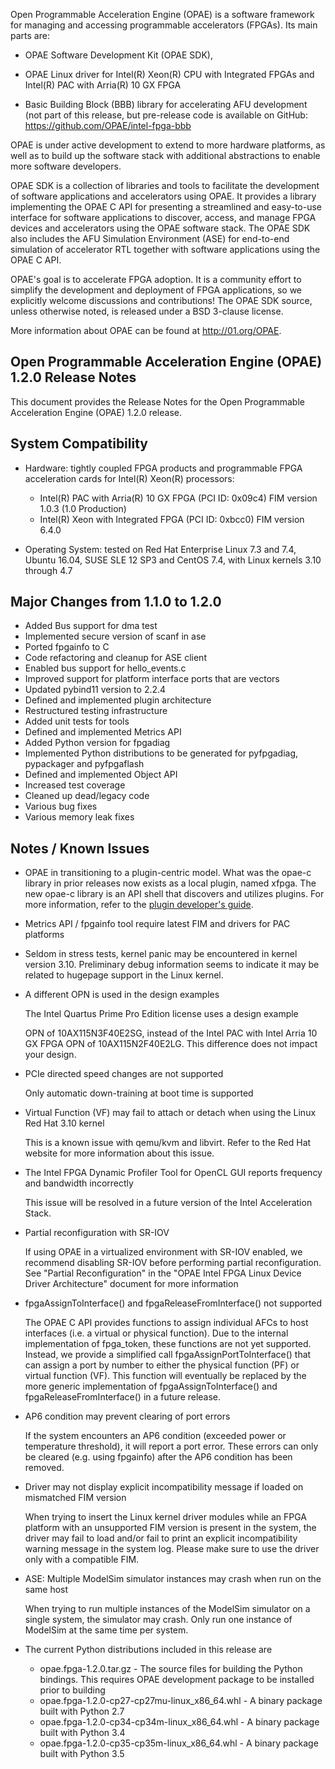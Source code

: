 Open Programmable Acceleration Engine (OPAE) is a software framework for managing and accessing programmable accelerators (FPGAs). Its main parts are:

-   OPAE Software Development Kit (OPAE SDK),

-   OPAE Linux driver for Intel(R) Xeon(R) CPU with Integrated FPGAs and Intel(R) PAC with Arria(R) 10 GX FPGA

-   Basic Building Block (BBB) library for accelerating AFU
    development (not part of this release, but pre-release code is
    available on GitHub: https://github.com/OPAE/intel-fpga-bbb

OPAE is under active development to extend to more hardware platforms, as well as to build up the software stack with additional abstractions to enable more software developers.

OPAE SDK is a collection of libraries and tools to facilitate the development of software applications and accelerators using OPAE. It provides a library implementing the OPAE C API for presenting a streamlined and easy-to-use interface for software applications to discover, access, and manage FPGA devices and accelerators using the OPAE software stack. The OPAE SDK also includes the AFU Simulation Environment (ASE) for end-to-end simulation of accelerator RTL together with software applications using the OPAE C API.

OPAE\'s goal is to accelerate FPGA adoption. It is a community effort to simplify the development and deployment of FPGA applications, so we explicitly welcome discussions and contributions! The OPAE SDK source, unless otherwise noted, is released under a BSD 3-clause license.

More information about OPAE can be found
at http://01.org/OPAE.

Open Programmable Acceleration Engine (OPAE) 1.2.0 Release Notes
-----------------------------------------------------------------

This document provides the Release Notes for the Open Programmable
Acceleration Engine (OPAE) 1.2.0 release.

System Compatibility
--------------------

-   Hardware: tightly coupled FPGA products and programmable FPGA
    acceleration cards for Intel(R) Xeon(R) processors:
    - Intel(R) PAC with Arria(R) 10 GX FPGA (PCI ID: 0x09c4) FIM version 1.0.3 (1.0 Production)
    - Intel(R) Xeon with Integrated FPGA (PCI ID: 0xbcc0) FIM version 6.4.0

-   Operating System: tested on Red Hat Enterprise Linux 7.3 and 7.4, Ubuntu 16.04, 
    SUSE SLE 12 SP3 and CentOS 7.4, with Linux kernels 3.10 through 4.7

Major Changes from 1.1.0 to 1.2.0
----------------------------------

- Added Bus support for dma test
- Implemented secure version of scanf in ase
- Ported fpgainfo to C
- Code refactoring and cleanup for ASE client
- Enabled bus support for hello_events.c
- Improved support for platform interface ports that are vectors
- Updated pybind11 version to 2.2.4
- Defined and implemented plugin architecture
- Restructured testing infrastructure
- Added unit tests for tools
- Defined and implemented Metrics API
- Added Python version for fpgadiag
- Implemented Python distributions to be generated for pyfpgadiag, pypackager and pyfpgaflash
- Defined and implemented Object API
- Increased test coverage
- Cleaned up dead/legacy code
- Various bug fixes
- Various memory leak fixes

Notes / Known Issues
--------------------
-   OPAE in transitioning to a plugin-centric model. What was the opae-c library in
prior releases now exists as a local plugin, named xfpga. The new opae-c library
is an API shell that discovers and utilizes plugins. For more information, refer
to the [plugin developer's guide](https://opae.github.io/latest/docs/fpga_api/plug_guide/readme.html). 

-   Metrics API / fpgainfo tool require latest FIM and drivers for PAC platforms

-   Seldom in stress tests, kernel panic may be encountered in kernel version 3.10. Preliminary debug information seems to indicate it may be related to hugepage support in the Linux kernel.

-   A different OPN is used in the design examples

    The Intel Quartus Prime Pro Edition license uses a design example

    OPN of 10AX115N3F40E2SG, instead of the Intel PAC with Intel Arria
    10 GX FPGA OPN of 10AX115N2F40E2LG. This difference does not impact
    your design.

-   PCIe directed speed changes are not supported

    Only automatic down-training at boot time is supported

-   Virtual Function (VF) may fail to attach or detach when using the
    Linux Red Hat 3.10 kernel
    
    This is a known issue with qemu/kvm and libvirt. Refer to the Red
    Hat website for more information about this issue.

-   The Intel FPGA Dynamic Profiler Tool for OpenCL GUI reports
    frequency and bandwidth incorrectly

    This issue will be resolved in a future version of the Intel
    Acceleration Stack.

- Partial reconfiguration with SR-IOV

  If using OPAE in a virtualized environment with SR-IOV enabled, we recommend disabling SR-IOV before performing partial reconfiguration. See "Partial Reconfiguration" in the "OPAE Intel FPGA Linux Device Driver Architecture" document for more information

- fpgaAssignToInterface() and fpgaReleaseFromInterface() not supported

  The OPAE C API provides functions to assign individual AFCs to host interfaces (i.e. a virtual or physical function). Due to the internal implementation of fpga_token, these functions are not yet supported. Instead, we provide a simplified call fpgaAssignPortToInterface() that can assign a port by number to either the physical function (PF) or virtual function (VF). This function will eventually be replaced by the more generic implementation of fpgaAssignToInterface() and fpgaReleaseFromInterface() in a future release.


- AP6 condition may prevent clearing of port errors

  If the system encounters an AP6 condition (exceeded power or temperature threshold), it will report a port error. These errors can only be cleared (e.g. using fpgainfo) after the AP6 condition has been removed.

- Driver may not display explicit incompatibility message if loaded on mismatched FIM version

  When trying to insert the Linux kernel driver modules while an FPGA platform with an unsupported FIM version is present in the system, the driver may fail to load and/or fail to print an explicit incompatibility warning message in the system log. Please make sure to use the driver only with a compatible FIM.

- ASE: Multiple ModelSim simulator instances may crash when run on the same host

    When trying to run multiple instances of the ModelSim simulator on a single system, the simulator may crash. Only run one instance of ModelSim at the same time per system.

-   The current Python distributions included in this release are
    -  opae.fpga-1.2.0.tar.gz - The source files for building the Python bindings. This requires OPAE development package to be installed prior to building
    -  opae.fpga-1.2.0-cp27-cp27mu-linux_x86_64.whl - A binary package built with Python 2.7
    -  opae.fpga-1.2.0-cp34-cp34m-linux_x86_64.whl - A binary package built with Python 3.4
    -  opae.fpga-1.2.0-cp35-cp35m-linux_x86_64.whl - A binary package built with Python 3.5

